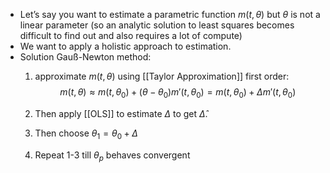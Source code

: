 - Let’s say you want to estimate a parametric function $m(t,\theta)$ but $\theta$ is not a linear parameter (so an analytic solution to least squares becomes difficult to find out and also requires a lot of compute)
- We want to apply a holistic approach to estimation.
- Solution Gauß-Newton method:
	1. approximate $m(t,\theta)$ using [[Taylor Approximation]] first order:
	$$ m(t,\theta) \approx m(t,\theta_0)+(\theta-\theta_0)m'(t,\theta_0) =m(t,\theta_0)+\Delta m'(t,\theta_0) $$
	
	1. Then apply [[OLS]] to estimate $\Delta$ to get $\hat \Delta$.
	2. Then choose $\theta_1 = \theta_0 +\Delta$
	3. Repeat 1-3 till $\theta_p$ behaves convergent